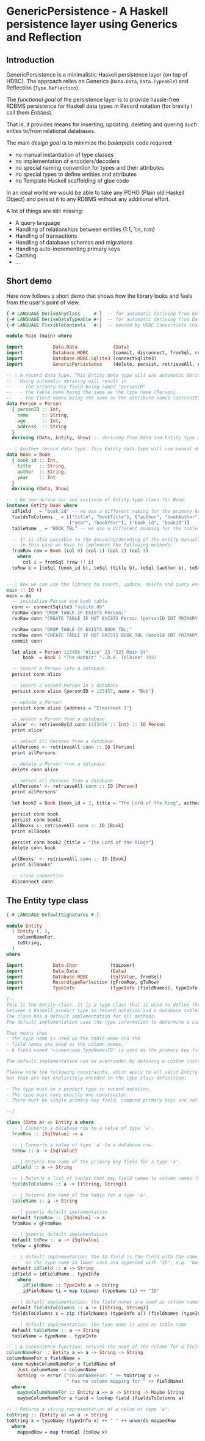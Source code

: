 # GenericPersistence - A Haskell persistence layer using Generics and Reflection

## Introduction

GenericPersistence is a minimalistic Haskell persistence layer (on top of HDBC). 
The approach relies on Generics (`Data.Data`, `Data.Typeable`) and Reflection (`Type.Reflection`).

The *functional goal* of the persistence layer is to provide hassle-free RDBMS persistence for Haskell data types in 
Record notation (for brevity I call them *Entities*).

That is, it provides means for inserting, updating, deleting and quering such enties to/from relational databases.

The main *design goal* is to minimize the *boilerplate* code required:

- no manual instantiation of type classes
- no implementation of encoders/decoders
- no special naming convention for types and their attributes 
- no special types to define entities and attributes
- no Template Haskell scaffolding of glue code

In an ideal world we would be able to take any POHO (Plain old Haskell Object) 
and persist it to any RDBMS without any additional effort.

A lot of things are still missing:

- A query language
- Handling of relationships between entities (1:1, 1:n, n:m)
- Handling of transactions
- Handling of database schemas and migrations
- Handling auto-incrementing primary keys
- Caching
- ...


## Short demo

Here now follows a short demo that shows how the library looks and feels from the user's point of view.

```haskell
{-# LANGUAGE DeriveAnyClass     #-}  -- for automatic deriving from Entity type class
{-# LANGUAGE DeriveDataTypeable #-}  -- for automatic deriving from Data type class
{-# LANGUAGE FlexibleContexts   #-}  -- needed by HDBC Convertible instances

module Main (main) where

import           Data.Data             (Data)
import           Database.HDBC         (commit, disconnect, fromSql, runRaw, toSql)
import           Database.HDBC.Sqlite3 (connectSqlite3)
import           GenericPersistence    (delete, persist, retrieveAll, retrieveById, Entity(..) )

-- | A record data type. This Entity data type will use automatic deriving from Data and Entity type class.
--   Using automatic deriving will result in
--   - the primary key field being named "personID"
--   - the table name being the same as the type name (Person)
--   - the field names being the same as the attribute names (personID, name, age, address)
data Person = Person
  { personID :: Int,
    name     :: String,
    age      :: Int,
    address  :: String
  }
  deriving (Data, Entity, Show) -- deriving from Data and Entity type class

-- | Another record data type. This Entity data type will use manual deriving from Entity type class.
data Book = Book
  { book_id :: Int,
    title   :: String,
    author  :: String,
    year    :: Int
  }
  deriving (Data, Show) 

-- | We now define our own instance of Entity type class for Book.
instance Entity Book where
  idField _ = "book_id" -- we use a different naming for the primary key field
  fieldsToColumns _ = [("title", "bookTitle"), ("author", "bookAuthor"), -- we provide our own mapping 
                       ("year", "bookYear"), ("book_id", "bookId")]      -- of field names to column names
  tableName _ = "BOOK_TBL" -- we use a different naiming for the table name

  -- It is also possible to the encoding/decoding of the entity manually.
  -- in this case we have to implement the following methods:
  fromRow row = Book (col 0) (col 1) (col 2) (col 3)
    where
      col i = fromSql (row !! i)
  toRow b = [toSql (book_id b), toSql (title b), toSql (author b), toSql (year b)]


-- | Now we can use the library to insert, update, delete and query entities:
main :: IO ()
main = do
  -- initialize Person and book table
  conn <- connectSqlite3 "sqlite.db"
  runRaw conn "DROP TABLE IF EXISTS Person;"
  runRaw conn "CREATE TABLE IF NOT EXISTS Person (personID INT PRIMARY KEY, name TEXT, age INT, address TEXT);"

  runRaw conn "DROP TABLE IF EXISTS BOOK_TBL;"
  runRaw conn "CREATE TABLE IF NOT EXISTS BOOK_TBL (bookId INT PRIMARY KEY, bookTitle TEXT, bookAuthor TEXT, bookYear INT);"
  commit conn

  let alice = Person 123456 "Alice" 25 "123 Main St"
      book  = Book 1 "The Hobbit" "J.R.R. Tolkien" 1937

  -- insert a Person into a database
  persist conn alice

  -- insert a second Person in a database
  persist conn alice {personID = 123457, name = "Bob"}

  -- update a Person
  persist conn alice {address = "Elmstreet 1"}

  -- select a Person from a database
  alice' <- retrieveById conn (123456 :: Int) :: IO Person
  print alice'

  -- select all Persons from a database
  allPersons <- retrieveAll conn :: IO [Person]
  print allPersons

  -- delete a Person from a database
  delete conn alice

  -- select all Persons from a database
  allPersons' <- retrieveAll conn :: IO [Person]
  print allPersons'

  let book2 = Book {book_id = 2, title = "The Lord of the Ring", author = "J.R.R. Tolkien", year = 1954}

  persist conn book
  persist conn book2
  allBooks <- retrieveAll conn :: IO [Book]
  print allBooks

  persist conn book2 {title = "The Lord of the Rings"}
  delete conn book

  allBooks' <- retrieveAll conn :: IO [Book]
  print allBooks'

  -- close connection
  disconnect conn
```

## The Entity type class

```haskell
{-# LANGUAGE DefaultSignatures #-}

module Entity
  ( Entity (..),
    columnNameFor,
    toString,
  )
where

import           Data.Char            (toLower)
import           Data.Data            (Data)
import           Database.HDBC        (SqlValue, fromSql)
import           RecordtypeReflection (gFromRow, gToRow)
import           TypeInfo             (TypeInfo (fieldNames), typeInfo, typeName)

{--
This is the Entity class. It is a type class that is used to define the mapping 
between a Haskell product type in record notation and a database table.
The class has a default implementation for all methods. 
The default implementation uses the type information to determine a simple 1:1 mapping.

That means that 
- the type name is used as the table name and the 
- field names are used as the column names.
- A field named '<lowercase typeName>ID' is used as the primary key field.

The default implementation can be overridden by defining a custom instance for a type.

Please note the following constraints, which apply to all valid Entity type, 
but that are not explicitely encoded in the type class definition:

- The type must be a product type in record notation.
- The type must have exactly one constructor.
- There must be single primary key field, compund primary keys are not supported.

--}

class (Data a) => Entity a where
  -- | Converts a database row to a value of type 'a'.
  fromRow :: [SqlValue] -> a

  -- | Converts a value of type 'a' to a database row.
  toRow :: a -> [SqlValue]

  -- | Returns the name of the primary key field for a type 'a'.
  idField :: a -> String

  -- | Returns a list of tuples that map field names to column names for a type 'a'.
  fieldsToColumns :: a -> [(String, String)]

  -- | Returns the name of the table for a type 'a'.
  tableName :: a -> String

  -- | generic default implementation
  default fromRow :: [SqlValue] -> a
  fromRow = gFromRow

  -- | generic default implementation
  default toRow :: a -> [SqlValue]
  toRow = gToRow

  -- | default implementation: the ID field is the field with the same name
  --   as the type name in lower case and appended with "ID", e.g. "bookID"
  default idField :: a -> String
  idField = idFieldName . typeInfo
    where
      idFieldName :: TypeInfo a -> String
      idFieldName ti = map toLower (typeName ti) ++ "ID"

  -- | default implementation: the field names are used as column names
  default fieldsToColumns :: a -> [(String, String)]
  fieldsToColumns x = zip (fieldNames (typeInfo x)) (fieldNames (typeInfo x))

  -- | default implementation: the type name is used as table name
  default tableName :: a -> String
  tableName = typeName . typeInfo

-- | A convenience function: returns the name of the column for a field of a type 'a'.
columnNameFor :: Entity a => a -> String -> String
columnNameFor x fieldName =
  case maybeColumnNameFor x fieldName of
    Just columnName -> columnName
    Nothing -> error ("columnNameFor: " ++ toString x ++ 
                      " has no column mapping for " ++ fieldName)
  where
    maybeColumnNameFor :: Entity a => a -> String -> Maybe String
    maybeColumnNameFor a field = lookup field (fieldsToColumns a)

-- | Returns a string representation of a value of type 'a'.
toString :: (Entity a) => a -> String
toString x = typeName (typeInfo x) ++ " " ++ unwords mappedRow
  where
    mappedRow = map fromSql (toRow x)

```